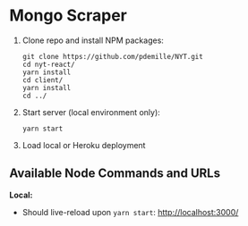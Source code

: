 # Mongo Scraper

1. Clone repo and install NPM packages:

    ```
    git clone https://github.com/pdemille/NYT.git
    cd nyt-react/
    yarn install 
    cd client/
    yarn install 
    cd ../
    ```

2. Start server (local environment only):

    ```
    yarn start
    ```

3. Load local or Heroku deployment

## Available Node Commands and URLs

**Local:** 

* Should live-reload upon `yarn start`: [http://localhost:3000/](http://localhost:3000/) 



